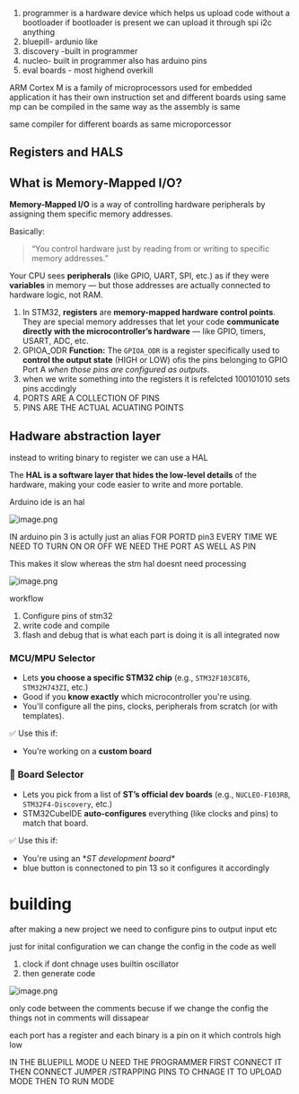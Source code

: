 1. programmer is a hardware device which helps us upload code without a bootloader if bootloader is present we can upload it through spi i2c anything
2. bluepill- ardunio like
3. discovery -built in programmer
4. nucleo- built in programmer also has arduino pins
5. eval boards - most highend overkill

ARM Cortex M is a family of microprocessors used for embedded application it has their own instruction set and different boards using same mp can be compiled in the same way as the assembly is same

same compiler for different boards as same microporcessor

## Registers and HALS

## What is Memory-Mapped I/O?

**Memory-Mapped I/O** is a way of controlling hardware peripherals by assigning them specific memory addresses.

Basically:

> “You control hardware just by reading from or writing to specific memory addresses.”
> 

Your CPU sees **peripherals** (like GPIO, UART, SPI, etc.) as if they were **variables** in memory — but those addresses are actually connected to hardware logic, not RAM.

1.  In STM32, **registers** are **memory-mapped hardware control points**. They are special memory addresses that let your code **communicate directly with the microcontroller’s hardware** — like GPIO, timers, USART, ADC, etc.
2. GPIOA_ODR **Function:** The `GPIOA_ODR` is a register specifically used to **control the output state** (HIGH or LOW) ofis the pins belonging to GPIO Port A *when those pins are configured as outputs*.
3. when we write something into the registers it is refelcted 100101010 sets pins accdingly
4. PORTS ARE A COLLECTION OF PINS
5. PINS ARE THE ACTUAL ACUATING POINTS

## Hadware abstraction layer

instead to writing binary to register we can use a HAL

The **HAL is a software layer that hides the low-level details** of the hardware, making your code easier to write and more portable.

Arduino ide is an hal

![image.png](attachment:48717aef-4d68-4056-85a7-ff9f75bdd6c9:image.png)

IN arduino pin 3 is actully just an alias FOR PORTD pin3 
EVERY TIME WE NEED TO TURN ON OR OFF WE NEED THE PORT AS WELL AS PIN

[]()

 This makes it slow whereas the stm hal doesnt need processing 

![image.png](attachment:c812c072-43f3-4be9-80a9-2cc8c136e9e7:image.png)

workflow

1. Configure pins of stm32 
2. write code and compile
3. flash and debug that is what each part is doing
it is all integrated now

### **MCU/MPU Selector**

- Lets **you choose a specific STM32 chip** (e.g., `STM32F103C8T6`, `STM32H743ZI`, etc.)
- Good if you **know exactly** which microcontroller you're using.
- You'll configure all the pins, clocks, peripherals from scratch (or with templates).

✅ Use this if:

- You’re working on a **custom board**

### 🧩 **Board Selector**

- Lets you pick from a list of **ST’s official dev boards** (e.g., `NUCLEO-F103RB`, `STM32F4-Discovery`, etc.)
- STM32CubeIDE **auto-configures** everything (like clocks and pins) to match that board.

✅ Use this if:

- You're using an **ST development board\**
- blue button is connectoned to pin 13 so it configures it accordingly

# building

after making a new project we need to configure pins to output input etc

just for inital configuration we can change the config in the code as well

1. clock if dont chnage uses builtin oscillator
2. then generate code

![image.png](attachment:0d92e74b-023c-4d8c-b987-de0a924ca277:image.png)

only code between the comments becuse if we change the config the things not in comments will dissapear

each port has a register and each binary is a pin on it which controls high low

IN THE BLUEPILL MODE U NEED THE PROGRAMMER FIRST CONNECT IT THEN CONNECT JUMPER /STRAPPING PINS TO CHNAGE IT TO UPLOAD MODE THEN TO RUN MODE